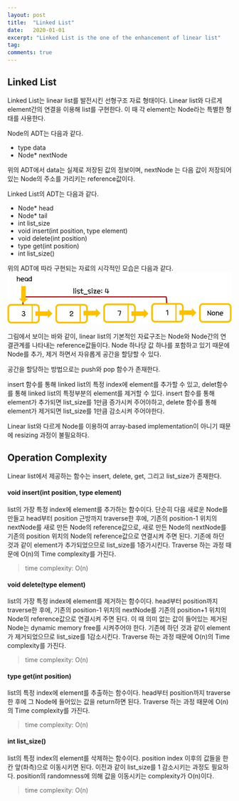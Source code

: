 ```yaml
---
layout: post
title:  "Linked List"
date:   2020-01-01
excerpt: "Linked List is the one of the enhancement of linear list"
tag:
comments: true
---
```


## Linked List

Linked List는 linear list를 발전시킨 선형구조 자료 형태이다.
Linear list와 다르게 element간의 연결을 이용해 list를 구현한다.
이 때 각 element는 Node라는 특별한 형태를 사용한다.

Node의 ADT는 다음과 같다.

- type data
- Node* nextNode

위의 ADT에서 data는 실제로 저장된 값의 정보이며, nextNode 는 다음 값이 저장되어 있는 Node의 주소를 가리키는 reference값이다.

Linked List의 ADT는 다음과 같다.

-  Node* head
-  Node* tail
-  int list_size
-  void insert(int position, type element)
-  void delete(int position)
-  type get(int position)
-  int list_size()

위의 ADT에 따라 구현되는 자료의 시각적인 모습은 다음과 같다.
![linearlist](./../assets/img/Linked_List.jpg)

그림에서 보이는 바와 같이, linear list의 기본적인 자료구조는 Node와 Node간의 연결관계를 나타내는 reference값들이다.
Node 하나당 값 하나를 포함하고 있기 때문에 Node를 추가, 제거 하면서 자유롭게 공간을 할당할 수 있다.

공간을 할당하는 방법으로는 push와 pop 함수가 존재한다.

insert 함수를 통해 linked list의 특정 index에 element를 추가할 수 있고, delet함수를 통해 linked list의 특정부분의 element를 제거할 수 있다.
insert 함수를 통해 element가 추가되면 list_size를 1만큼 증가시켜 주어야하고, delete 함수를 통해 element가 제거되면 list_size를 1만큼 감소시켜 주어야한다.

Linear list와 다르게 Node를 이용하여 array-based implementation이 아니기 때문에 resizing 과정이 불필요하다.

## Operation Complexity

Linear list에서 제공하는 함수는 insert, delete, get, 그리고 list_size가 존재한다.

#### void insert(int position, type element)

list의 가장 특정 index에 element를 추가하는 함수이다.
단순히 다음 새로운 Node를 만들고 head부터 position 근방까지 traverse한 후에, 기존의 position-1 위치의 nextNode를 새로 만든 Node의 reference값으로, 새로 만든 Node의 nextNode를 기존의 position 위치의 Node의 reference값으로 연결시켜 주면 된다.
기존에 하던 것과 같이 element가 추가되었으므로 list_size를 1증가시킨다.
Traverse 하는 과정 때문에 O(n)의 Time complexity를 가진다.
> time complexity: O(n)

#### void delete(type element)

list의 가장 특정 index에 element를 제거하는 함수이다.
head부터 position까지 traverse한 후에, 기존의 position-1 위치의 nextNode를 기존의 position+1 위치의 Node의 reference값으로 연결시켜 주면 된다.
이 때 의미 없는 값이 들어있는 제거된 Node는 dynamic memory free를 시켜주어야 한다.
기존에 하던 것과 같이 element가 제거되었으므로 list_size를 1감소시킨다.
Traverse 하는 과정 때문에 O(n)의 Time complexity를 가진다.
> time complexity: O(n)

#### type get(int position)
list의 특정 index에 element를 추출하는 함수이다.
head부터 position까지 traverse한 후에 그 Node에 들어있는 값을 return하면 된다.
Traverse 하는 과정 때문에 O(n)의 Time complexity를 가진다.
> time complexity: O(n)

#### int list_size()
list의 특정 index의 element를 삭제하는 함수이다.
position index 이후의 값들을 한 칸 앞(좌측)으로 이동시키면 된다.
이전과 같이 list_size를 1 감소시키는 과정도 필요하다.
position의 randomness에 의해 값을 이동시키는 complexity가 O(n)이다.
> time complexity: O(n)

